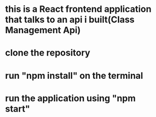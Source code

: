 # this is a React frontend application that talks to an api i built(Class Management Api)

# clone the repository

# run "npm install" on the terminal

# run the application using "npm start"
